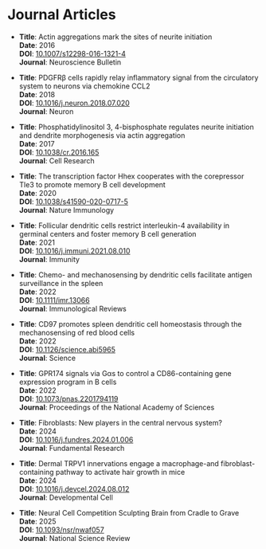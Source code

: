 # Journal Articles

- **Title**: Actin aggregations mark the sites of neurite initiation  
  **Date**: 2016  
  **DOI**: [10.1007/s12298-016-1321-4](https://doi.org/10.1007/s12298-016-1321-4)  
  **Journal**: Neuroscience Bulletin  

- **Title**: PDGFRβ cells rapidly relay inflammatory signal from the circulatory system to neurons via chemokine CCL2  
  **Date**: 2018  
  **DOI**: [10.1016/j.neuron.2018.07.020](https://doi.org/10.1016/j.neuron.2018.07.020)  
  **Journal**: Neuron  

- **Title**: Phosphatidylinositol 3, 4-bisphosphate regulates neurite initiation and dendrite morphogenesis via actin aggregation  
  **Date**: 2017  
  **DOI**: [10.1038/cr.2016.165](https://doi.org/10.1038/cr.2016.165)  
  **Journal**: Cell Research  

- **Title**: The transcription factor Hhex cooperates with the corepressor Tle3 to promote memory B cell development  
  **Date**: 2020  
  **DOI**: [10.1038/s41590-020-0717-5](https://doi.org/10.1038/s41590-020-0717-5)  
  **Journal**: Nature Immunology  

- **Title**: Follicular dendritic cells restrict interleukin-4 availability in germinal centers and foster memory B cell generation  
  **Date**: 2021  
  **DOI**: [10.1016/j.immuni.2021.08.010](https://doi.org/10.1016/j.immuni.2021.08.010)  
  **Journal**: Immunity  

- **Title**: Chemo- and mechanosensing by dendritic cells facilitate antigen surveillance in the spleen  
  **Date**: 2022  
  **DOI**: [10.1111/imr.13066](https://doi.org/10.1111/imr.13066)  
  **Journal**: Immunological Reviews  

- **Title**: CD97 promotes spleen dendritic cell homeostasis through the mechanosensing of red blood cells  
  **Date**: 2022  
  **DOI**: [10.1126/science.abi5965](https://doi.org/10.1126/science.abi5965)  
  **Journal**: Science  

- **Title**: GPR174 signals via Gαs to control a CD86-containing gene expression program in B cells  
  **Date**: 2022  
  **DOI**: [10.1073/pnas.2201794119](https://doi.org/10.1073/pnas.2201794119)  
  **Journal**: Proceedings of the National Academy of Sciences  

- **Title**: Fibroblasts: New players in the central nervous system?  
  **Date**: 2024  
  **DOI**: [10.1016/j.fundres.2024.01.006](https://doi.org/10.1016/j.fundres.2024.01.006)  
  **Journal**: Fundamental Research  

- **Title**: Dermal TRPV1 innervations engage a macrophage-and fibroblast-containing pathway to activate hair growth in mice  
  **Date**: 2024  
  **DOI**: [10.1016/j.devcel.2024.08.012](https://doi.org/10.1016/j.devcel.2024.08.012)  
  **Journal**: Developmental Cell  

- **Title**: Neural Cell Competition Sculpting Brain from Cradle to Grave  
  **Date**: 2025  
  **DOI**: [10.1093/nsr/nwaf057](https://doi.org/10.1093/nsr/nwaf057)  
  **Journal**: National Science Review  
